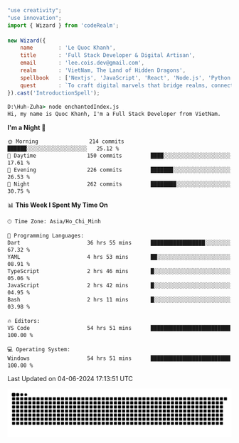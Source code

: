 <!--x axis divider-->

```js 
"use creativity";
"use innovation";
import { Wizard } from 'codeRealm';

new Wizard({
    name        : 'Le Quoc Khanh',
    title       : 'Full Stack Developer & Digital Artisan',
    email       : 'lee.cois.dev@gmail.com',
    realm       : 'VietNam, The Land of Hidden Dragons',
    spellbook   : ['Nextjs', 'JavaScript', 'React', 'Node.js', 'Python', 'Django', 'Cloud Services'],
    quest       : `To craft digital marvels that bridge realms, connect cultures, and bring imagination to life.`,
}).cast('IntroductionSpell');
```

```cmd
D:\Huh-Zuha> node enchantedIndex.js
Hi, my name is Quoc Khanh, I'm a Full Stack Developer from VietNam.
```
<!--START_SECTION:waka-->
**I'm a Night 🦉** 

```text
🌞 Morning                214 commits         ██████░░░░░░░░░░░░░░░░░░░   25.12 % 
🌆 Daytime                150 commits         ████░░░░░░░░░░░░░░░░░░░░░   17.61 % 
🌃 Evening                226 commits         ███████░░░░░░░░░░░░░░░░░░   26.53 % 
🌙 Night                  262 commits         ████████░░░░░░░░░░░░░░░░░   30.75 % 
```


📊 **This Week I Spent My Time On** 

```text
🕑︎ Time Zone: Asia/Ho_Chi_Minh

💬 Programming Languages: 
Dart                     36 hrs 55 mins      █████████████████░░░░░░░░   67.32 % 
YAML                     4 hrs 53 mins       ██░░░░░░░░░░░░░░░░░░░░░░░   08.91 % 
TypeScript               2 hrs 46 mins       █░░░░░░░░░░░░░░░░░░░░░░░░   05.06 % 
JavaScript               2 hrs 42 mins       █░░░░░░░░░░░░░░░░░░░░░░░░   04.95 % 
Bash                     2 hrs 11 mins       █░░░░░░░░░░░░░░░░░░░░░░░░   03.98 % 

🔥 Editors: 
VS Code                  54 hrs 51 mins      █████████████████████████   100.00 % 

💻 Operating System: 
Windows                  54 hrs 51 mins      █████████████████████████   100.00 % 
```


 Last Updated on 04-06-2024 17:13:51 UTC
<!--END_SECTION:waka-->
<picture>
  <source media="(prefers-color-scheme: dark)" srcset="https://raw.githubusercontent.com/leecois/leecois/output/github-contribution-grid-snake-dark.svg">
  <source media="(prefers-color-scheme: light)" srcset="https://raw.githubusercontent.com/leecois/leecois/output/github-contribution-grid-snake.svg">
  <img alt="github contribution grid snake animation" src="https://raw.githubusercontent.com/leecois/leecois/output/github-contribution-grid-snake.svg">
</picture>
